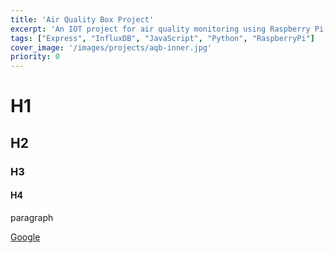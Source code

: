```yaml
---
title: 'Air Quality Box Project'
excerpt: 'An IOT project for air quality monitoring using Raspberry Pi.'
tags: ["Express", "InfluxDB", "JavaScript", "Python", "RaspberryPi"]
cover_image: '/images/projects/aqb-inner.jpg'
priority: 0
---
```


# H1
## H2
### H3
#### H4

paragraph

[Google](https://www.google.com)